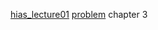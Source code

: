 [hias_lecture01](../../mooc/hias-algorithm/lecture01_2023-09-13.pdf#page=24)
[problem](../../mooc/hias-algorithm/problem.pdf#page=5)
chapter 3